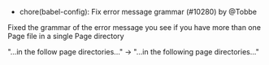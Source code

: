 - chore(babel-config): Fix error message grammar (#10280) by @Tobbe

Fixed the grammar of the error message you see if you have more than one Page file in a single Page directory

"...in the follow page directories..." -> "...in the following page directories..."
